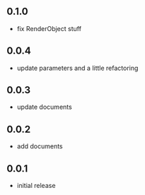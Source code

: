 ## 0.1.0

- fix RenderObject stuff

## 0.0.4

- update parameters and a little refactoring

## 0.0.3

- update documents

## 0.0.2

- add documents

## 0.0.1

- initial release

